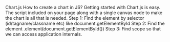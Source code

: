 Chart.js
How to create a chart in JS?
Getting started with Chart.js is easy. The script included on your page along with a single canvas node to make the chart is all that is needed.
Step 1: Find the element by selector (id/tagname/classname etc) like document.getElementById
Step 2: Find the element .element(document.getElementById(<id>))
Step 3: Find scope so that we can access application internals.
